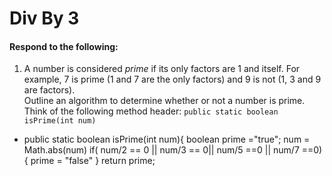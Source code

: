 # Div By 3
#### Respond to the following:

1. A number is considered *prime* if its only factors are 1 and itself. For example, 7 is prime (1 and 7 are the only factors) and 9 is not (1, 3 and 9 are factors).  
Outline an algorithm to determine whether or not a number is prime.  
Think of the following method header:
`public static boolean isPrime(int num)`

  * public static boolean isPrime(int num){
  boolean prime ="true";
  num = Math.abs(num)
  if( num/2 == 0 || num/3 == 0|| num/5 ==0 || num/7 ==0){
  prime = "false"
  }
  return prime;
